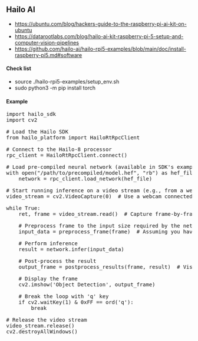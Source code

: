 ## Hailo AI

- https://ubuntu.com/blog/hackers-guide-to-the-raspberry-pi-ai-kit-on-ubuntu
- https://datarootlabs.com/blog/hailo-ai-kit-raspberry-pi-5-setup-and-computer-vision-pipelines
- https://github.com/hailo-ai/hailo-rpi5-examples/blob/main/doc/install-raspberry-pi5.md#software


  
#### Check list 
- source ./hailo-rpi5-examples/setup_env.sh
- sudo python3 -m pip install torch
  
#### Example

<pre>
import hailo_sdk
import cv2

# Load the Hailo SDK
from hailo_platform import HailoRtRpcClient

# Connect to the Hailo-8 processor
rpc_client = HailoRtRpcClient.connect()

# Load pre-compiled neural network (available in SDK's examples)
with open("/path/to/precompiled/model.hef", "rb") as hef_file:
    network = rpc_client.load_network(hef_file)

# Start running inference on a video stream (e.g., from a webcam)
video_stream = cv2.VideoCapture(0)  # Use a webcam connected to the Pi

while True:
    ret, frame = video_stream.read()  # Capture frame-by-frame

    # Preprocess frame to the input size required by the network
    input_data = preprocess_frame(frame)  # Assuming you have a preprocessing function

    # Perform inference
    result = network.infer(input_data)

    # Post-process the result
    output_frame = postprocess_results(frame, result)  # Visualization function

    # Display the frame
    cv2.imshow('Object Detection', output_frame)

    # Break the loop with 'q' key
    if cv2.waitKey(1) & 0xFF == ord('q'):
        break

# Release the video stream
video_stream.release()
cv2.destroyAllWindows()

  
</pre>

